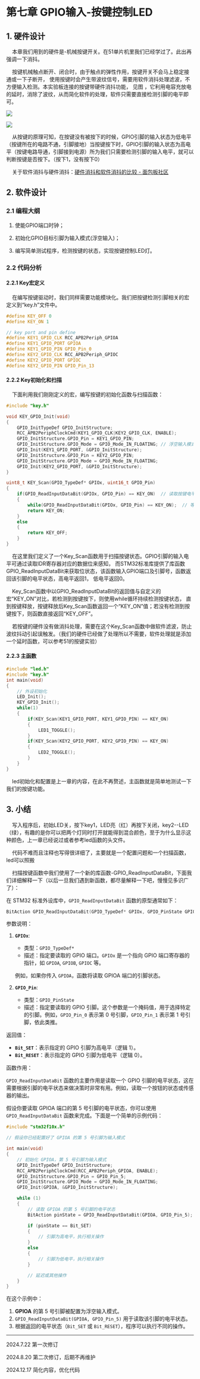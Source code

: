 # 第七章 GPIO输入-按键控制LED

## 1. 硬件设计

    本章我们用到的硬件是-机械按键开关。在51单片机里我们已经学过了。此出再强调一下消抖。

    按键机械触点断开、闭合时，由于触点的弹性作用，按键开关不会马上稳定接通或一下子断开， 使用按键时会产生带波纹信号，需要用软件消抖处理滤波，不方便输入检测。本实验板连接的按键带硬件消抖功能， 见图 ，它利用电容充放电的延时，消除了波纹，从而简化软件的处理，软件只需要直接检测引脚的电平即可。

![](https://doc.embedfire.com/mcu/stm32/f103zhinanzhe/std/zh/latest/_images/GPIOin002.jpg)

![](https://doc.embedfire.com/mcu/stm32/f103zhinanzhe/std/zh/latest/_images/GPIOin003.png)

    从按键的原理可知，在按键没有被按下的时候，GPIO引脚的输入状态为低电平（按键所在的电路不通，引脚接地）当按键按下时，GPIO引脚的输入状态为高电平（按键电路导通，引脚接到电源）所为我们只需要检测引脚的输入电平，就可以判断按键是否按下。（按下1，没有按下0）

    关于软件消抖与硬件消抖：[硬件消抖和软件消抖的比较 - 面包板社区](https://mbb.eet-china.com/tech/t5/24494.html)

## 2. 软件设计

### 2.1 编程大纲

1. 使能GPIO端口时钟；

2. 初始化GPIO目标引脚为输入模式(浮空输入)；

3. 编写简单测试程序，检测按键的状态，实现按键控制LED灯。

### 2.2 代码分析

#### 2.2.1 Key宏定义

    在编写按键驱动时，我们同样需要功能模块化。我们把按键检测引脚相关的宏定义到“key.h”文件中。

```c
#define KEY_OFF 0
#define KEY_ON 1

// key port and pin define
#define KEY1_GPIO_CLK RCC_APB2Periph_GPIOA
#define KEY1_GPIO_PORT GPIOA
#define KEY1_GPIO_PIN GPIO_Pin_0
#define KEY2_GPIO_CLK RCC_APB2Periph_GPIOC
#define KEY2_GPIO_PORT GPIOC
#define KEY2_GPIO_PIN GPIO_Pin_13
```

#### 2.2.2 Key初始化和扫描

    下面利用我们刚刚定义的宏，编写按键的初始化函数与扫描函数：

```c
#include "key.h"

void KEY_GPIO_Init(void)
{
    GPIO_InitTypeDef GPIO_InitStructure;
    RCC_APB2PeriphClockCmd(KEY1_GPIO_CLK|KEY2_GPIO_CLK, ENABLE);
    GPIO_InitStructure.GPIO_Pin = KEY1_GPIO_PIN;
    GPIO_InitStructure.GPIO_Mode = GPIO_Mode_IN_FLOATING; // 浮空输入模式
    GPIO_Init(KEY1_GPIO_PORT, &GPIO_InitStructure);
    GPIO_InitStructure.GPIO_Pin = KEY2_GPIO_PIN;
    GPIO_InitStructure.GPIO_Mode = GPIO_Mode_IN_FLOATING;
    GPIO_Init(KEY2_GPIO_PORT, &GPIO_InitStructure);
}

uint8_t KEY_Scan(GPIO_TypeDef* GPIOx, uint16_t GPIO_Pin)
{
    if(GPIO_ReadInputDataBit(GPIOx, GPIO_Pin) == KEY_ON)  // 读取按键电平
    {
        while(GPIO_ReadInputDataBit(GPIOx, GPIO_Pin) == KEY_ON);  // 等待按键松开
        return KEY_ON;
    }
    else
    {
        return KEY_OFF;
    }
}

```

    在这里我们定义了一个Key_Scan函数用于扫描按键状态。GPIO引脚的输入电平可通过读取IDR寄存器对应的数据位来感知， 而STM32标准库提供了库函数GPIO_ReadInputDataBit来获取位状态，该函数输入GPIO端口及引脚号，函数返回该引脚的电平状态，高电平返回1， 低电平返回0。

    Key_Scan函数中以GPIO_ReadInputDataBit的返回值与自定义的宏“KEY_ON”对比，若检测到按键按下，则使用while循环持续检测按键状态， 直到按键释放，按键释放后Key_Scan函数返回一个“KEY_ON”值；若没有检测到按键按下，则函数直接返回“KEY_OFF”。 

    若按键的硬件没有做消抖处理，需要在这个Key_Scan函数中做软件滤波，防止波纹抖动引起误触发。（我们的硬件已经做了处理所以不需要，软件处理就是添加一个延时函数，可以参考51的按键实验）

#### 2.2.3 主函数

```c
#include "led.h"
#include "key.h"
int main(void)
{
    // 外设初始化
    LED_Init();
    KEY_GPIO_Init();
    while(1)
    {
        if(KEY_Scan(KEY1_GPIO_PORT, KEY1_GPIO_PIN) == KEY_ON)
        {
            LED1_TOGGLE();
        }
        if(KEY_Scan(KEY2_GPIO_PORT, KEY2_GPIO_PIN) == KEY_ON)
        {
            LED2_TOGGLE();
        }
    }
}

```

    led初始化和配置是上一章的内容，在此不再赘述，主函数就是简单地测试一下我们的按键功能。

## 3. 小结

    写入程序后，初始LED关，按下key1，LED亮（红）再按下关闭，key2--LED（绿），有趣的是你可以把两个灯同时打开就能得到混合颜色，至于为什么显示这种颜色，上一章已经说过或者参考led函数的头文件。

    代码不难而且注释也写得很详细了，主要就是一个配置问题和一个扫描函数，led可以照搬

    扫描按键函数中我们使用了一个新的库函数-GPIO_ReadInputDataBit，下面我们详细解释一下（以后一旦我们遇到新函数，都尽量解释一下吧，慢慢见多识广了）：

在 STM32 标准外设库中，`GPIO_ReadInputDataBit` 函数的原型通常如下：

```c
BitAction GPIO_ReadInputDataBit(GPIO_TypeDef* GPIOx, GPIO_PinState GPIO_Pin);
```

参数说明：

1. **`GPIOx`**:
   
   - 类型：`GPIO_TypeDef*`
   - 描述：指定要读取的 GPIO 端口。`GPIOx` 是一个指向 GPIO 端口寄存器的指针，如 `GPIOA`, `GPIOB`, `GPIOC` 等。
   
   例如，如果你传入 `GPIOA`，函数将读取 GPIOA 端口的引脚状态。

2. **`GPIO_Pin`**:
   
   - 类型：`GPIO_PinState`
   - 描述：指定要读取的 GPIO 引脚。这个参数是一个掩码值，用于选择特定的引脚。例如，`GPIO_Pin_0` 表示第 0 号引脚，`GPIO_Pin_1` 表示第 1 号引脚，依此类推。

返回值：

- **`Bit_SET`**：表示指定的 GPIO 引脚为高电平（逻辑 1）。
- **`Bit_RESET`**：表示指定的 GPIO 引脚为低电平（逻辑 0）。

函数作用：

`GPIO_ReadInputDataBit` 函数的主要作用是读取一个 GPIO 引脚的电平状态，这在需要根据引脚的电平状态来做决策时非常有用。例如，读取一个按钮的状态或传感器的输出。

假设你要读取 GPIOA 端口的第 5 号引脚的电平状态，你可以使用 `GPIO_ReadInputDataBit` 函数来完成。下面是一个简单的示例代码：

```c
#include "stm32f10x.h"

// 假设你已经配置好了 GPIOA 的第 5 号引脚为输入模式

int main(void)
{
    // 初始化 GPIOA，第 5 号引脚为输入模式
    GPIO_InitTypeDef GPIO_InitStructure;
    RCC_APB2PeriphClockCmd(RCC_APB2Periph_GPIOA, ENABLE);
    GPIO_InitStructure.GPIO_Pin = GPIO_Pin_5;
    GPIO_InitStructure.GPIO_Mode = GPIO_Mode_IN_FLOATING;
    GPIO_Init(GPIOA, &GPIO_InitStructure);

    while (1)
    {
        // 读取 GPIOA 的第 5 号引脚的电平状态
        BitAction pinState = GPIO_ReadInputDataBit(GPIOA, GPIO_Pin_5);

        if (pinState == Bit_SET)
        {
            // 引脚为高电平，执行相关操作
        }
        else
        {
            // 引脚为低电平，执行相关操作
        }

        // 延迟或其他操作
    }
}
```

在这个示例中：

1. **GPIOA** 的第 5 号引脚被配置为浮空输入模式。
2. `GPIO_ReadInputDataBit(GPIOA, GPIO_Pin_5)` 用于读取该引脚的电平状态。
3. 根据返回的电平状态（`Bit_SET` 或 `Bit_RESET`），程序可以执行不同的操作。

---

2024.7.22 第一次修订

2024.8.20 第二次修订，后期不再维护

2024.12.17 简化内容，优化代码
